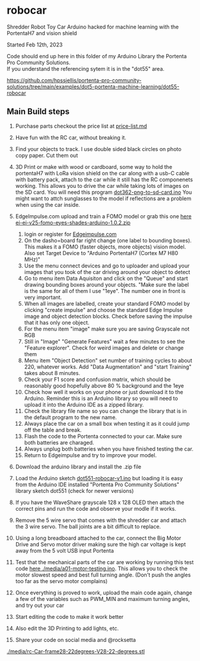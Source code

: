 # robocar
Shredder Robot Toy Car Arduino hacked for machine learning with the PortentaH7 and vision shield



Started Feb 12th, 2023



Code should end up here in this folder of my Arduino Library the Portenta Pro Community Solutions.  
If you understand the referencing sytem it is in the "dot55" area.

https://github.com/hpssjellis/portenta-pro-community-solutions/tree/main/examples/dot5-portenta-machine-learning/dot55-robocar




## Main Build steps

1. Purchase parts checkout the price list at [price-list.md](price-list.md)
2. Have fun with the RC car, without breaking it.
3. Find your objects to track. I use double sided black circles on photo copy paper. Cut them out 
4. 3D Print or make with wood or cardboard, some way to hold the portentaH7 with LoRa vision shield on the car along with a usb-C cable with battery pack, attach to the car while it still has the RC componenets working. This allows you to drive the car while taking lots of images on the SD card. You will need this program [dot362-png-to-sd-card.ino](https://github.com/hpssjellis/portenta-pro-community-solutions/blob/main/examples/dot3-portenta-vision-shields/dot36-camera-png-to-web/dot362-png-to-sd-card/dot362-png-to-sd-card.ino) You might want to attch sunglasses to the model if reflections are a problem when using the car inside.

5. EdgeImpulse.com upload and train a FOMO model or grab this one [here ei-ei-v25-fomo-eyes-shades-arduino-1.0.2.zip](https://github.com/hpssjellis/portenta-pro-community-solutions/blob/main/zipped-libraries/edge-Impulse/arduino-exported/Portenta-Camera/ei-ei-v25-fomo-eyes-shades-arduino-1.0.2.zip)
      1. login or register for [Edgeimpulse.com](Edgeimpulse.com)
      2. On the dasho=board far right change (one label to bounding boxes). This makes it a FOMO  (faster objects, more objects) vision model. Also set Target Device to "Arduino PortentaH7 (Cortex M7 H80 MHz)" 
      3. Use the menu connect devices and go to uploader and upload your images that you took of the car driving around your object to detect
      4. Go to menu item Data Aquisiton and click on the "Queue" and start drawing bounding boxes around your objects. "Make sure the label is the same for all of them I use "1eye". The number one in front is very important. 
      5. When all images are labelled, create your standard FOMO model by clicking "create impulse" and choose the standard Edge Impulse image and object detection blocks. Check before saving the impulse that it has only one object.
      6. For the menu item "image" make sure you are saving Grayscale not RGB 
      6. Still in "Image" "Generate Features" wait a few minutes to see the "Feature explorer". Check for weird images and delete or change them
      7. Menu item "Object Detection" set number of training cycles to about 220, whatever works. Add "Data Augmentation" and "start Training" takes about 8 minutes.  
      8. Check your F1 score and confusion matrix, which should be reasonably good hopefully above 80 % background and the 1eye
      9. Check how well it works on your phone or just download it to the Arduino. Reminder this is an Arduino library so you will need to  upload it into the Arduino IDE as a zipped library.
      10. Check the library file name so you can change the library that is in the default program to the new name.
      11. Always place the car on a small box when testing it as it could jump off the table and break.
      12. Flash the code to the Portenta connected to your car. Make sure both batteries are charaged. 
      13. Always unplug both batteries when you have finished testing the car.
      14. Return to Edgeimpulse and try to improve your model.
7. Download the arduino library and install the .zip file
8. Load the Arduino sketch [dot551-robocar-v1.ino](https://github.com/hpssjellis/portenta-pro-community-solutions/blob/main/examples/dot5-portenta-machine-learning/dot55-robocar/dot551-robocar-v1/dot551-robocar-v1.ino) but loading it is easy from the Arduino IDE installed "Portenta Pro Community Solutions" library sketch dot551 (check for newer versions)
9. If you have the WaveShare grayscale 128 x 128 OLED then attach the correct pins and run the code and observe your modle if it works.
10. Remove the 5 wire servo that comes with the shredder car and attach the 3 wire servo. The ball joints are a bit difficult to replace.
11. Using a long breadboard attached to the car, connect the Big Motor Drive and Servo motor driver making sure the high car voltage is kept away from the 5 volt USB input Portenta
12. Test that the mechanical parts of the car are working by running this test code [here ./media/a01-motor-testing.ino](./media/a01-motor-testing.ino). This allows you to check the motor slowest speed and best full turning angle. (Don't push the angles too far as the servo motor complains)
13. Once everything is proved to work, upload the main code again, change a few of the variables such as PWM_MIN and maximum turning angles, and try out your car
14. Start editing the code to make it work better
15. Also edit the 3D Printing to add lights, etc.
16. Share your code on social media and @rocksetta 
 





[./media/rc-Car-frame28-22degrees-V28-22-degrees.stl](./media/rc-Car-frame28-22degrees-V28-22-degrees.stl)




